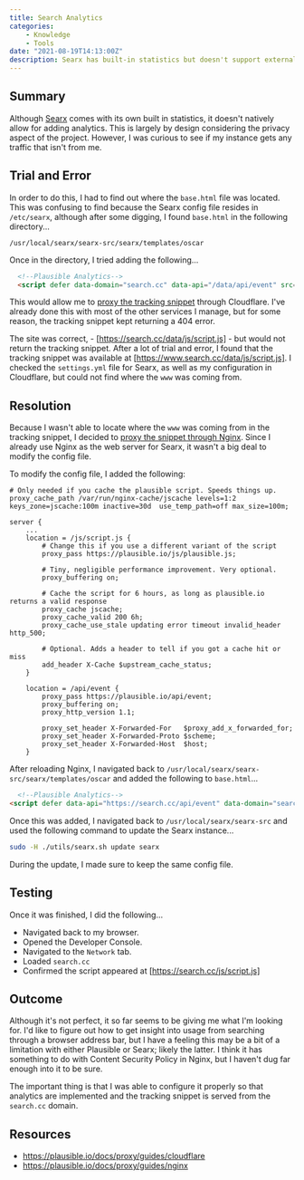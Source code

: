 ```yaml
---
title: Search Analytics
categories:
    - Knowledge
    - Tools
date: "2021-08-19T14:13:00Z"
description: Searx has built-in statistics but doesn't support external analytics, prompting my curiosity about traffic to my instance beyond my own visits.
---
```


## Summary

Although [Searx] comes with its own built in statistics, it doesn't natively allow for adding analytics. This is largely by design considering the privacy aspect of the project. However, I was curious to see if my instance gets any traffic that isn't from me.

## Trial and Error

In order to do this, I had to find out where the `base.html` file was located. This was confusing to find because the Searx config file resides in `/etc/searx`, although after some digging, I found `base.html` in the following directory...

`/usr/local/searx/searx-src/searx/templates/oscar`

Once in the directory, I tried adding the following...

```html
  <!--Plausible Analytics-->
  <script defer data-domain="search.cc" data-api="/data/api/event" src="/data/js/script.js"></script>
```

This would allow me to [proxy the tracking snippet](https://plausible.io/docs/proxy/guides/cloudflare) through Cloudflare. I've already done this with most of the other services I manage, but for some reason, the tracking snippet kept returning a 404 error.

The site was correct, - [https://search.cc/data/js/script.js] - but would not return the tracking snippet. After a lot of trial and error, I found that the tracking snippet was available at [https://www.search.cc/data/js/script.js]. I checked the `settings.yml` file for Searx, as well as my configuration in Cloudflare, but could not find where the `www` was coming from.

## Resolution

Because I wasn't able to locate where the `www` was coming from in the tracking snippet, I decided to [proxy the snippet through Nginx](https://plausible.io/docs/proxy/guides/nginx). Since I already use Nginx as the web server for Searx, it wasn't a big deal to modify the config file.

To modify the config file, I added the following:

```nginx
# Only needed if you cache the plausible script. Speeds things up.
proxy_cache_path /var/run/nginx-cache/jscache levels=1:2 keys_zone=jscache:100m inactive=30d  use_temp_path=off max_size=100m;

server {
    ...
    location = /js/script.js {
        # Change this if you use a different variant of the script
        proxy_pass https://plausible.io/js/plausible.js;

        # Tiny, negligible performance improvement. Very optional.
        proxy_buffering on;

        # Cache the script for 6 hours, as long as plausible.io returns a valid response
        proxy_cache jscache;
        proxy_cache_valid 200 6h;
        proxy_cache_use_stale updating error timeout invalid_header http_500;

        # Optional. Adds a header to tell if you got a cache hit or miss
        add_header X-Cache $upstream_cache_status;
    }

    location = /api/event {
        proxy_pass https://plausible.io/api/event;
        proxy_buffering on;
        proxy_http_version 1.1;

        proxy_set_header X-Forwarded-For   $proxy_add_x_forwarded_for;
        proxy_set_header X-Forwarded-Proto $scheme;
        proxy_set_header X-Forwarded-Host  $host;
    }
```

After reloading Nginx, I navigated back to `/usr/local/searx/searx-src/searx/templates/oscar` and added the following to `base.html`...

```html
  <!--Plausible Analytics-->
<script defer data-api="https://search.cc/api/event" data-domain="search.cc" src="https://search.cc/js/script.js"></script>
```

Once this was added, I navigated back to `/usr/local/searx/searx-src` and used the following command to update the Searx instance...

```bash
sudo -H ./utils/searx.sh update searx
```

During the update, I made sure to keep the same config file.

## Testing

Once it was finished, I did the following...

* Navigated back to my browser.
* Opened the Developer Console.
* Navigated to the `Network` tab.
* Loaded `search.cc`
* Confirmed the script appeared at [https://search.cc/js/script.js]

## Outcome

Although it's not perfect, it so far seems to be giving me what I'm looking for. I'd like to figure out how to get insight into usage from searching through a browser address bar, but I have a feeling this may be a bit of a limitation with either Plausible or Searx; likely the latter. I think it has something to do with Content Security Policy in Nginx, but I haven't dug far enough into it to be sure.

The important thing is that I was able to configure it properly so that analytics are implemented and the tracking snippet is served from the `search.cc` domain.

## Resources

* <https://plausible.io/docs/proxy/guides/cloudflare>
* <https://plausible.io/docs/proxy/guides/nginx>

[https://search.cc/data/js/script.js]: https://search.cc/data/js/script.js
[https://search.cc/js/script.js]: https://search.cc/js/script.js
[Searx]: https://github.com/searx/searx

